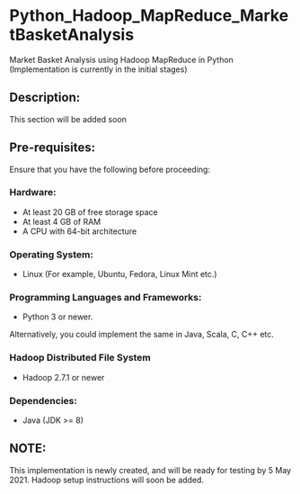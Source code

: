 # Python_Hadoop_MapReduce_MarketBasketAnalysis
Market Basket Analysis using Hadoop MapReduce in Python (Implementation is currently in the initial stages)

## Description:
This section will be added soon

## Pre-requisites:
Ensure that you have the following before proceeding:
### Hardware:
- At least 20 GB of free storage space
- At least 4 GB of RAM
- A CPU with 64-bit architecture
### Operating System:
- Linux (For example, Ubuntu, Fedora, Linux Mint etc.)
### Programming Languages and Frameworks:
- Python 3 or newer.

Alternatively, you could implement the same in Java, Scala, C, C++ etc. 
### Hadoop Distributed File System
- Hadoop 2.7.1 or newer
### Dependencies:
- Java (JDK >= 8)

## NOTE:
This implementation is newly created, and will be ready for testing by 5 May 2021.
Hadoop setup instructions will soon be added.
